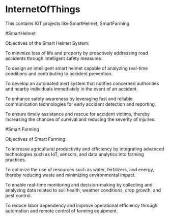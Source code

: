 # InternetOfThings
This contains IOT projects like SmartHelmet, SmartFarming

#SmartHelmet

Objectives of the Smart Helmet System:

To minimize loss of life and property by proactively addressing road accidents through intelligent safety measures.

To design an intelligent smart helmet capable of analyzing real-time conditions and contributing to accident prevention.

To develop an automated alert system that notifies concerned authorities and nearby individuals immediately in the event of an accident.

To enhance safety awareness by leveraging fast and reliable communication technologies for early accident detection and reporting.

To ensure timely assistance and rescue for accident victims, thereby increasing the chances of survival and reducing the severity of injuries.

#Smart Farming

Objectives of Smart Farming:

To increase agricultural productivity and efficiency by integrating advanced technologies such as IoT, sensors, and data analytics into farming practices.

To optimize the use of resources such as water, fertilizers, and energy, thereby reducing waste and minimizing environmental impact.

To enable real-time monitoring and decision-making by collecting and analyzing data related to soil health, weather conditions, crop growth, and pest control.

To reduce labor dependency and improve operational efficiency through automation and remote control of farming equipment.
